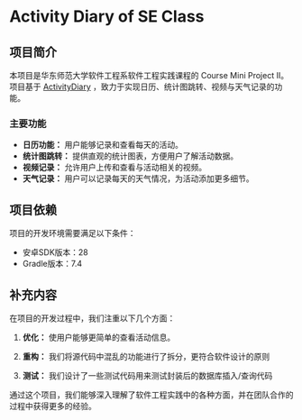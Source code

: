 # Activity Diary of SE Class

## 项目简介

本项目是华东师范大学软件工程系软件工程实践课程的 Course Mini Project II。项目基于 [ActivityDiary](https://github.com/ramack/ActivityDiary) ，致力于实现日历、统计图跳转、视频与天气记录的功能。

### 主要功能

- **日历功能：** 用户能够记录和查看每天的活动。
- **统计图跳转：** 提供直观的统计图表，方便用户了解活动数据。
- **视频记录：** 允许用户上传和查看与活动相关的视频。
- **天气记录：** 用户可以记录每天的天气情况，为活动添加更多细节。

## 项目依赖

项目的开发环境需要满足以下条件：

- 安卓SDK版本：28
- Gradle版本：7.4

## 补充内容

在项目的开发过程中，我们注重以下几个方面：

1. **优化：** 使用户能够更简单的查看活动信息。

2. **重构：** 我们将源代码中混乱的功能进行了拆分，更符合软件设计的原则

3. **测试：** 我们设计了一些测试代码用来测试封装后的数据库插入/查询代码

通过这个项目，我们能够深入理解了软件工程实践中的各种方面，并在团队合作的过程中获得更多的经验。
